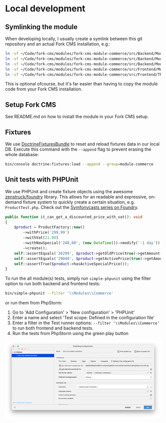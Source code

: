 # Local development

## Symlinking the module

When developing locally, I usually create a symlink between this git repository and an actual Fork CMS installation, e.g.:

```bash
ln -sf ~/Code/fork-cms/modules/fork-cms-module-commerce/src/Backend/Modules/Commerce ~/Code/fork-cms/modules/fork-cms-module-commerce-demo/src/Backend/Modules/Commerce
ln -sf ~/Code/fork-cms/modules/fork-cms-module-commerce/src/Backend/Modules/CommerceCashOnDelivery ~/Code/fork-cms/modules/fork-cms-module-commerce-demo/src/Backend/Modules/CommerceCashOnDelivery
ln -sf ~/Code/fork-cms/modules/fork-cms-module-commerce/src/Backend/Modules/CommercePickup ~/Code/fork-cms/modules/fork-cms-module-commerce-demo/src/Backend/Modules/CommercePickup
ln -sf ~/Code/fork-cms/modules/fork-cms-module-commerce/src/Frontend/Modules/Commerce ~/Code/fork-cms/modules/fork-cms-module-commerce-demo/src/Frontend/Modules/Commerce
ln -sf ~/Code/fork-cms/modules/fork-cms-module-commerce/src/Frontend/Themes/CommerceDemo ~/Code/fork-cms/modules/fork-cms-module-commerce-demo/src/Frontend/Themes/CommerceDemo
```

This is optional ofcourse, but it's far easier than having to copy the module code from your Fork CMS installation.

## Setup Fork CMS

See README.md on how to install the module in your Fork CMS setup.

## Fixtures

We use [DoctrineFixturesBundle](https://symfony.com/doc/current/bundles/DoctrineFixturesBundle/index.html) to reset and reload fixtures data in our local DB. Execute this command with the `--append` flag to prevent erasing the whole database:

```bash
bin/console doctrine:fixtures:load --append --group=module-commerce
```

## Unit tests with PHPUnit

We use PHPUnit and create fixture objects using the awesome [zenstruck/foundry](https://github.com/zenstruck/foundry) library. This allows for an readable and expressive, on-demand fixture system to quickly create a certain situation, e.g. `ProductTest.php`. Check out the [Symfonycasts series on Foundry](https://symfonycasts.com/screencast/symfony-doctrine/foundry).

```php
public function it_can_get_a_discounted_price_with_vat(): void
{
    $product = ProductFactory::new()
        ->withPrice('299,99')
        ->withVat(21.00)
        ->withNewSpecial('240,00', (new DateTime())->modify('-1 day'))
        ->create();
    self::assertEquals('36299', $product->getOldPrice(true)->getAmount());
    self::assertEquals('29040', $product->getActivePrice(true)->getAmount());
    self::assertTrue($product->hasActiveSpecialPrice());
}
```

To run the all module(s) tests, simply run `simple-phpunit` using the filter option to run both backend and frontend tests:

```bash
bin/simple-phpunit --filter '\\Modules\\Commerce'
```

or run them from PhpStorm: 

1. Go to 'Add Configuration' > 'New configuration' > 'PHPUnit'
2. Enter a name and select 'Test scope: Defined in the configuration file'
3. Enter a filter in the Test runner options: `--filter '\\Modules\\Commerce'` to run both frontend and backend tests.
4. Run the tests from PhpStorm using the green play button

![PhpStorm configured to run fork-cms-module-commerce tests](img/PhpStorm-phpunit-config.png)
